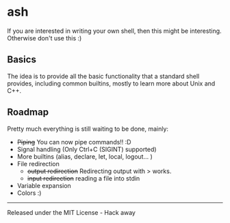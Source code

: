 # ash

If you are interested in writing your own shell, then this might be interesting. Otherwise don't use this :)

## Basics
The idea is to provide all the basic functionality that a standard shell provides, including common builtins,
mostly to learn more about Unix and C++.

## Roadmap
Pretty much everything is still waiting to be done, mainly:

* <del>Piping</del> You can now pipe commands!! :D
* Signal handling (Only Ctrl+C (SIGINT) supported)
* More builtins (alias, declare, let, local, logout... )
* File redirection
    * <del>output redirection</del> Redirecting output with > works.
    * <del>input redirection</del> reading a file into stdin
* Variable expansion
* Colors :)

------
Released under the MIT License - Hack away
